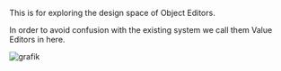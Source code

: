 This is for exploring the design space of Object Editors.

In order to avoid confusion with the existing system we call them Value Editors in here.

![grafik](https://github.com/user-attachments/assets/e4bf2c18-6c94-493f-a1d6-1ffe31488bee)
